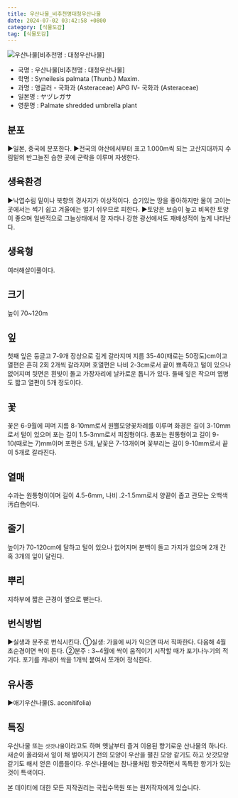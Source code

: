 ```yaml
---
title: 우산나물_비추천명대청우산나물
date: 2024-07-02 03:42:58 +0800
category: [식물도감]
tag: [식물도감]
---
```




![우산나물[비추천명 : 대청우산나물]](/fileUpload/plants/basic/Compositae/Syneilesis/9998/1_th2.JPG)
- 국명 : 우산나물[비추천명 : 대청우산나물]
- 학명 : Syneilesis palmata (Thunb.) Maxim.
- 과명 : 앵글러 - 국화과 (Asteraceae) APG Ⅳ- 국화과 (Asteraceae)
- 일본명 : ヤヅレガサ
- 영문명 : Palmate shredded umbrella plant


## 분포
▶일본, 중국에 분포한다.▶전국의 야산에서부터 표고 1.000m씩 되는 고산지대까지 수림밑의 반그늘진 습한 곳에 군락을 이루며 자생한다.
## 생육환경
▶낙엽수림 밑이나 북향의 경사지가 이상적이다. 습기있는 땅을 좋아하지만 물이 고이는 곳에서는 썩기 쉽고 겨울에는 얼기 쉬우므로 피한다. ▶토양은 보습이 높고 비옥한 토양이 좋으며 일반적으로 그늘상태에서 잘 자라나 강한 광선에서도 재배성적이 높게 나타난다.
## 생육형
여러해살이풀이다.
## 크기
높이 70~120m
## 잎
첫째 잎은 둥글고 7-9개 장상으로 깊게 갈라지며 지름 35-40(때로는 50정도)cm이고 열편은 흔히 2회 2개씩 갈라지며 호열편은 나비 2-3cm로서 끝이 뾰족하고 털이 있으나 없어지며 뒷면은 흰빛이 돌고 가장자리에 날카로운 톱니가 있다. 둘째 잎은 작으며 엽병도 짧고 열편이 5개 정도이다.
## 꽃
꽃은 6-9월에 피며 지름 8-10mm로서 원뿔모양꽃차례를 이루며 화경은 길이 3-10mm로서 털이 있으며 포는 길이 1.5-3mm로서 피침형이다. 총포는 원통형이고 길이 9-10(때로는 7)mm이며 포편은 5개, 낱꽃은 7-13개이며 꽃부리는 길이 9-10mm로서 끝이 5개로 갈라진다.
## 열매
수과는 원통형이이며 길이 4.5-6mm, 나비 .2-1.5mm로서 양끝이 좁고 관모는 오백색汚白色이다.
## 줄기
높이가 70-120cm에 달하고 털이 있으나 없어지며 분백이 돌고 가지가 없으며 2개 간혹 3개의 잎이 달린다.
## 뿌리
지하부에 짧은 근경이 옆으로 뻗는다.
## 번식방법
▶실생과 분주로 번식시킨다. ①실생: 가을에 씨가 익으면 따서 직파한다. 다음해 4월 초순경이면 싹이 튼다. ②분주 : 3~4월에 싹이 움직이기 시작할 때가 포기나누기의 적기다. 포기를 캐내어 싹을 1개씩 붙여서 쪼개어 정식한다.
## 유사종
▶애기우산나물(S. aconitifolia)
## 특징
우산나물 또는 `삿갓나물`이라고도 하며 옛날부터 즐겨 이용된 향기로운 산나물의 하나다. 새순이 올라와서 잎이 채 벌어지기 전의 모양이 우산을 펼친 모양 같기도 하고 삿갓모양 같기도 해서 얻은 이름들이다. 우산나물에는 참나물처럼 향긋하면서 독특한 향기가 있는 것이 특색이다.






본 데이터에 대한 모든 저작권리는 국립수목원 또는 원저작자에게 있습니다.
